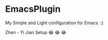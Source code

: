 # EmacsPlugin

My Simple and Light configuration for Emacs. :)

Zhen - Yi Jian Setup :joy: :joy: :joy:

